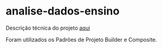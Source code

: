 # analise-dados-ensino

Descrição técnica do projeto [aqui](https://drive.google.com/file/d/1zDP3WHEVbzyCj0gK2-l4WJ52i_OhDsi2/view?usp=sharing)

Foram utilizados os Padrões de Projeto Builder e Composite.
